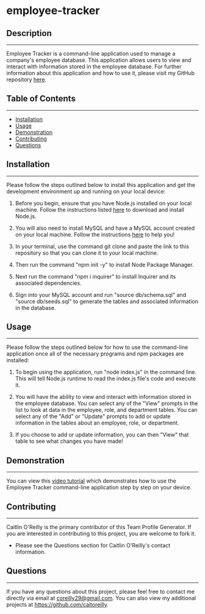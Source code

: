 # employee-tracker

## Description

---

Employee Tracker is a command-line application used to manage a company's employee database. This application allows users to view and interact with information stored in the employee database. For further information about this application and how to use it, please visit my GitHub repository [here]().

## Table of Contents 

---

- [Installation](#installation)
- [Usage](#usage)
- [Demonstration](#demonstration)
- [Contributing](#contributing)
- [Questions](#questions)

## Installation

---

Please follow the steps outlined below to install this application and get the development environment up and running on your local device:

1. Before you begin, ensure that you have Node.js installed on your local machine. Follow the instructions listed [here](https://nodejs.org/en/download/) to download and install Node.js.

2. You will also need to install MySQL and have a MySQL account created on your local machine. Follow the instructions [here](https://www.npmjs.com/package/mysql2) to help you! 

3. In your terminal, use the command git clone and paste the link to this repository so that you can clone it to your local machine.

4. Then run the command "npm init -y" to install Node Package Manager.

5. Next run the command "npm i inquirer" to install Inquirer and its associated dependencies. 

6. Sign into your MySQL account and run "source db/schema.sql" and "source db/seeds.sql" to generate the tables and associated information in the database.


## Usage

---

Please follow the steps outlined below for how to use the command-line application once all of the necessary programs and npm packages are installed:

1. To begin using the application, run "node index.js" in the command line. This will tell Node.js runtime to read the index.js file's code and execute it.

2. You will have the ability to view and interact with information stored in the employee database. You can select any of the "View" prompts in the list to look at data in the employee, role, and department tables. You can select any of the "Add" or "Update" prompts to add or update information in the tables about an employee, role, or department. 

3. If you choose to add or update information, you can then "View" that table to see what changes you have made!

## Demonstration

---

You can view this [video tutorial]() which demonstrates how to use the Employee Tracker command-line application step by step on your device. 

## Contributing

---

Caitlin O'Reilly is the primary contributor of this Team Profile Generator. If you are interested in contributing to this project, you are welcome to fork it.

- Please see the Questions section for Caitlin O'Reilly's contact information.

## Questions 

---

If you have any questions about this project, please feel free to contact me directly via email at coreilly29@gmail.com.
You can also view my additional projects at https://github.com/caitoreilly.